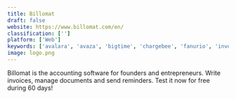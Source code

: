 ```yaml
---
title: Billomat
draft: false 
website: https://www.billomat.com/en/
classification: ['']
platform: ['Web']
keywords: ['avalara', 'avaza', 'bigtime', 'chargebee', 'fanurio', 'invoiceplane', 'invoicera', 'monzia', 'netsuite', 'paymo', 'ronin', 'simple_invoices', 'xero', 'zervant', 'zoho_books', 'zoho_invoice', 'sevdesk']
image: logo.png
---
```

Billomat is the accounting software for founders and entrepreneurs. Write invoices, manage documents and send reminders. Test it now for free during 60 days!